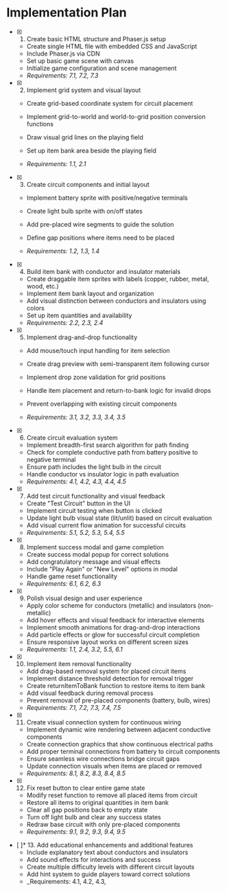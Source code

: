 # Implementation Plan

- [x] 1. Create basic HTML structure and Phaser.js setup


  - Create single HTML file with embedded CSS and JavaScript
  - Include Phaser.js via CDN
  - Set up basic game scene with canvas
  - Initialize game configuration and scene management
  - _Requirements: 7.1, 7.2, 7.3_



- [x] 2. Implement grid system and visual layout





  - Create grid-based coordinate system for circuit placement
  - Implement grid-to-world and world-to-grid position conversion functions
  - Draw visual grid lines on the playing field


  - Set up item bank area beside the playing field
  - _Requirements: 1.1, 2.1_

- [x] 3. Create circuit components and initial layout





  - Implement battery sprite with positive/negative terminals


  - Create light bulb sprite with on/off states
  - Add pre-placed wire segments to guide the solution
  - Define gap positions where items need to be placed
  - _Requirements: 1.2, 1.3, 1.4_



- [x] 4. Build item bank with conductor and insulator materials





  - Create draggable item sprites with labels (copper, rubber, metal, wood, etc.)
  - Implement item bank layout and organization
  - Add visual distinction between conductors and insulators using colors
  - Set up item quantities and availability
  - _Requirements: 2.2, 2.3, 2.4_



- [x] 5. Implement drag-and-drop functionality





  - Add mouse/touch input handling for item selection
  - Create drag preview with semi-transparent item following cursor
  - Implement drop zone validation for grid positions


  - Handle item placement and return-to-bank logic for invalid drops
  - Prevent overlapping with existing circuit components
  - _Requirements: 3.1, 3.2, 3.3, 3.4, 3.5_

- [x] 6. Create circuit evaluation system


  - Implement breadth-first search algorithm for path finding
  - Check for complete conductive path from battery positive to negative terminal
  - Ensure path includes the light bulb in the circuit
  - Handle conductor vs insulator logic in path evaluation
  - _Requirements: 4.1, 4.2, 4.3, 4.4, 4.5_




- [x] 7. Add test circuit functionality and visual feedback







  - Create "Test Circuit" button in the UI
  - Implement circuit testing when button is clicked
  - Update light bulb visual state (lit/unlit) based on circuit evaluation
  - Add visual current flow animation for successful circuits
  - _Requirements: 5.1, 5.2, 5.3, 5.4, 5.5_

- [x] 8. Implement success modal and game completion







  - Create success modal popup for correct solutions
  - Add congratulatory message and visual effects
  - Include "Play Again" or "New Level" options in modal
  - Handle game reset functionality
  - _Requirements: 6.1, 6.2, 6.3_

- [x] 9. Polish visual design and user experience



  - Apply color scheme for conductors (metallic) and insulators (non-metallic)
  - Add hover effects and visual feedback for interactive elements
  - Implement smooth animations for drag-and-drop interactions
  - Add particle effects or glow for successful circuit completion
  - Ensure responsive layout works on different screen sizes
  - _Requirements: 1.1, 2.4, 3.2, 5.5, 6.1_

- [x] 10. Implement item removal functionality





  - Add drag-based removal system for placed circuit items
  - Implement distance threshold detection for removal trigger
  - Create returnItemToBank function to restore items to item bank
  - Add visual feedback during removal process
  - Prevent removal of pre-placed components (battery, bulb, wires)
  - _Requirements: 7.1, 7.2, 7.3, 7.4, 7.5_

- [x] 11. Create visual connection system for continuous wiring








  - Implement dynamic wire rendering between adjacent conductive components
  - Create connection graphics that show continuous electrical paths
  - Add proper terminal connections from battery to circuit components
  - Ensure seamless wire connections bridge circuit gaps
  - Update connection visuals when items are placed or removed
  - _Requirements: 8.1, 8.2, 8.3, 8.4, 8.5_

- [x] 12. Fix reset button to clear entire game state





  - Modify reset function to remove all placed items from circuit
  - Restore all items to original quantities in item bank
  - Clear all gap positions back to empty state
  - Turn off light bulb and clear any success states
  - Redraw base circuit with only pre-placed components
  - _Requirements: 9.1, 9.2, 9.3, 9.4, 9.5_

- [ ]* 13. Add educational enhancements and additional features
  - Include explanatory text about conductors and insulators
  - Add sound effects for interactions and success
  - Create multiple difficulty levels with different circuit layouts
  - Add hint system to guide players toward correct solutions
  - _Requirements: 4.1, 4.2, 4.3, 
